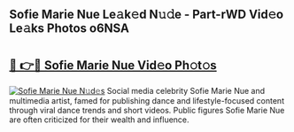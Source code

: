 ## Sofie Marie Nue Le𝚊k𝚎d N𝚞𝚍e - Part-rWD Vid𝚎o Le𝚊ks Photos o6NSA

# <h2><a href="http://fb6y9o.evod.top/?m=Sofie+Marie+Nue">🔗 👉🔴 Sofie Marie Nue Vid𝚎o Ph𝚘t𝚘s</a></h2>

[![Sofie Marie Nue N𝚞d𝚎s](https://i.imgur.com/8V9OHl7.gif)](http://fb6y9o.evod.top/?m=Sofie+Marie+Nue)
Social media celebrity Sofie Marie Nue and multimedia artist, famed for publishing dance and lifestyle-focused content through viral dance trends and short videos. Public figures Sofie Marie Nue are often criticized for their wealth and influence. 
